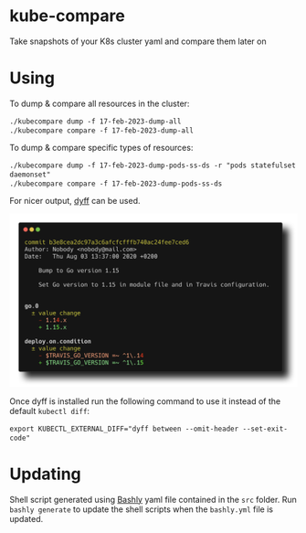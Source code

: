 # kube-compare
Take snapshots of your K8s cluster yaml and compare them later on

# Using

To dump & compare all resources in the cluster:
``` shell
./kubecompare dump -f 17-feb-2023-dump-all
./kubecompare compare -f 17-feb-2023-dump-all
```

To dump & compare specific types of resources:
``` shell
./kubecompare dump -f 17-feb-2023-dump-pods-ss-ds -r "pods statefulset daemonset"
./kubecompare compare -f 17-feb-2023-dump-pods-ss-ds
```

For nicer output, [dyff](https://github.com/homeport/dyff) can be used. 

![dyff image](https://raw.githubusercontent.com/homeport/dyff/main/.docs/dyff-between-git-commits-example.png)

Once dyff is installed run the following command to use it instead of the default `kubectl diff`: 
``` shell 
export KUBECTL_EXTERNAL_DIFF="dyff between --omit-header --set-exit-code"
```

# Updating
Shell script generated using [Bashly](https://bashly.dannyb.co/) yaml file contained in the `src` folder. 
Run `bashly generate` to update the shell scripts when the `bashly.yml` file is updated.
